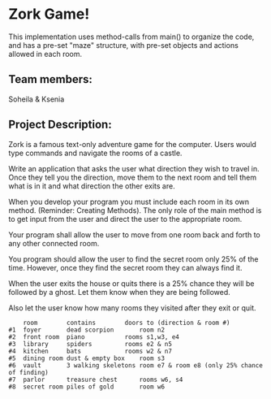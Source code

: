 # Zork Game!

This implementation uses method-calls from main() to organize the code,
and has a pre-set "maze" structure, with pre-set objects and actions allowed in each room.

## Team members:
Soheila & Ksenia

## Project Description:
Zork is a famous text-only adventure game for the computer. Users would type commands and navigate the rooms of a castle.

Write an application that asks the user what direction they wish to travel in. Once they tell you the direction, move them to the next room and tell them what is in it and what direction the other exits are.

When you develop your program you must include each room in its own method. (Reminder: Creating Methods).  The only role of the main method is to get input from the user and direct the user to the appropriate room.

Your program shall allow the user to move from one room back and forth to any other connected room.

You program should allow the user to find the secret room only 25% of the time. However, once they find the secret room they can always find it.

When the user exits the house or quits there is a 25% chance they will be followed by a ghost. Let them know when they are being followed.

Also let the user know how many rooms they visited after they exit or quit.
```
	room		contains		doors to (direction & room #)
#1	foyer		dead scorpion		room n2
#2	front room	piano			rooms s1,w3, e4
#3	library		spiders			rooms e2 & n5
#4	kitchen		bats			rooms w2 & n7
#5	dining room	dust & empty box	room s3
#6	vault		3 walking skeletons	room e7 & room e8 (only 25% chance of finding)
#7	parlor		treasure chest		rooms w6, s4
#8	secret room	piles of gold		room w6
```
